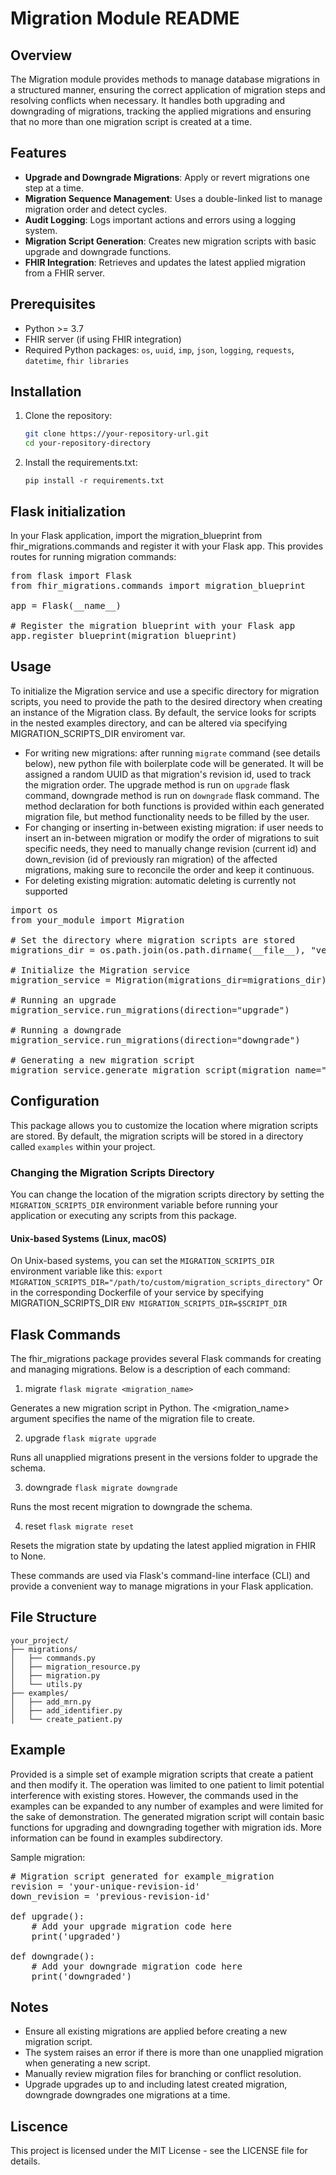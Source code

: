 # Migration Module README

## Overview

The Migration module provides methods to manage database migrations in a structured manner, ensuring the correct application of migration steps and resolving conflicts when necessary. It handles both upgrading and downgrading of migrations, tracking the applied migrations and ensuring that no more than one migration script is created at a time.

## Features

- **Upgrade and Downgrade Migrations**: Apply or revert migrations one step at a time.
- **Migration Sequence Management**: Uses a double-linked list to manage migration order and detect cycles.
- **Audit Logging**: Logs important actions and errors using a logging system.
- **Migration Script Generation**: Creates new migration scripts with basic upgrade and downgrade functions.
- **FHIR Integration**: Retrieves and updates the latest applied migration from a FHIR server.

## Prerequisites

- Python >= 3.7
- FHIR server (if using FHIR integration)
- Required Python packages: `os`, `uuid`, `imp`, `json`, `logging`, `requests`, `datetime`, `fhir libraries`

## Installation

1. Clone the repository:

   ```bash
   git clone https://your-repository-url.git
   cd your-repository-directory

2. Install the requirements.txt:

   `pip install -r requirements.txt`

## Flask initialization

In your Flask application, import the migration_blueprint from fhir_migrations.commands and register it with your Flask app. This provides routes for running migration commands:

<pre>
from flask import Flask
from fhir_migrations.commands import migration_blueprint

app = Flask(__name__)

# Register the migration blueprint with your Flask app
app.register_blueprint(migration_blueprint)
</pre>

## Usage

To initialize the Migration service and use a specific directory for migration scripts, you need to provide the path to the desired directory when creating an instance of the Migration class. By default, the service looks for scripts in the nested examples directory, and can be altered via specifying MIGRATION_SCRIPTS_DIR enviroment var.

- For writing new migrations: after running `migrate` command (see details below), new python file with boilerplate code will be generated. It will be assigned a random UUID as that migration's revision id, used to track the migration order. The upgrade method is run on `upgrade` flask command, downgrade method is run on `downgrade` flask command. The method declaration for both functions is provided within each generated migration file, but method functionality needs to be filled by the user.
- For changing or inserting in-between existing migration: if user needs to insert an in-between migration or modify the order of migrations to suit specific needs, they need to manually change revision (current id) and down_revision (id of previously ran migration) of the affected migrations, making sure to reconcile the order and keep it continuous.
- For deleting existing migration: automatic deleting is currently not supported

<pre>
import os
from your_module import Migration

# Set the directory where migration scripts are stored
migrations_dir = os.path.join(os.path.dirname(__file__), "versions")

# Initialize the Migration service
migration_service = Migration(migrations_dir=migrations_dir)

# Running an upgrade
migration_service.run_migrations(direction="upgrade")

# Running a downgrade
migration_service.run_migrations(direction="downgrade")

# Generating a new migration script
migration_service.generate_migration_script(migration_name="example_migration")
</pre>

## Configuration

This package allows you to customize the location where migration scripts are stored. By default, the migration scripts will be stored in a directory called `examples` within your project.

### Changing the Migration Scripts Directory

You can change the location of the migration scripts directory by setting the `MIGRATION_SCRIPTS_DIR` environment variable before running your application or executing any scripts from this package.

#### Unix-based Systems (Linux, macOS)

On Unix-based systems, you can set the `MIGRATION_SCRIPTS_DIR` environment variable like this:
   `export MIGRATION_SCRIPTS_DIR="/path/to/custom/migration_scripts_directory"`
Or in the corresponding Dockerfile of your service by specifying MIGRATION_SCRIPTS_DIR 
   `ENV MIGRATION_SCRIPTS_DIR=$SCRIPT_DIR`

## Flask Commands

The fhir_migrations package provides several Flask commands for creating and managing migrations. Below is a description of each command:

1. migrate
   `flask migrate <migration_name>`

Generates a new migration script in Python. The <migration_name> argument specifies the name of the migration file to create.

2. upgrade
   `flask migrate upgrade`

Runs all unapplied migrations present in the versions folder to upgrade the schema.

3. downgrade
   `flask migrate downgrade`

Runs the most recent migration to downgrade the schema.

4. reset
   `flask migrate reset`

Resets the migration state by updating the latest applied migration in FHIR to None.

These commands are used via Flask's command-line interface (CLI) and provide a convenient way to manage migrations in your Flask application.

## File Structure
```
your_project/  
├── migrations/  
│   ├── commands.py
│   ├── migration_resource.py  
│   ├── migration.py  
│   └── utils.py  
├── examples/
│   ├── add_mrn.py
│   ├── add_identifier.py
│   └── create_patient.py 
```
## Example

Provided is a simple set of example migration scripts that create a patient and then modify it. The operation was limited to one patient to limit potential interference with existing stores. However, the commands used in the examples can be expanded to any number of examples and were limited for the sake of demonstration.
The generated migration script will contain basic functions for upgrading and downgrading together with migration ids.
More information can be found in examples subdirectory.

Sample migration:
<pre>
# Migration script generated for example_migration
revision = 'your-unique-revision-id'
down_revision = 'previous-revision-id'

def upgrade():
    # Add your upgrade migration code here
    print('upgraded')

def downgrade():
    # Add your downgrade migration code here
    print('downgraded')
</pre>

## Notes

- Ensure all existing migrations are applied before creating a new migration script.
- The system raises an error if there is more than one unapplied migration when generating a new script.
- Manually review migration files for branching or conflict resolution.
- Upgrade upgrades up to and including latest created migration, downgrade downgrades one migrations at a time.

## Liscence

This project is licensed under the MIT License - see the LICENSE file for details.
